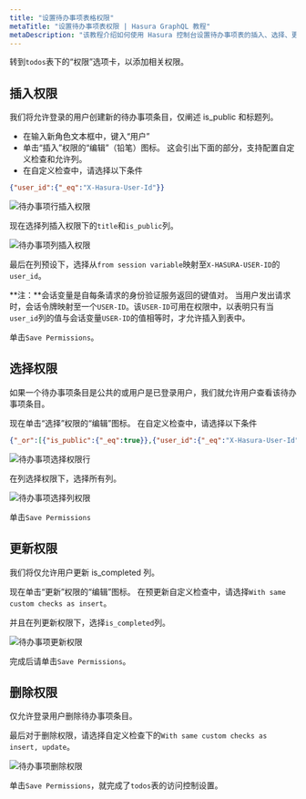 ```yaml
---
title: "设置待办事项表格权限"
metaTitle: "设置待办事项表权限 | Hasura GraphQL 教程"
metaDescription: "该教程介绍如何使用 Hasura 控制台设置待办事项表的插入、选择、更新和删除操作权限"
---
```


转到`todos`表下的“权限”选项卡，以添加相关权限。

## 插入权限

我们将允许登录的用户创建新的待办事项条目，仅阐述 is_public 和标题列。

- 在输入新角色文本框中，键入“用户”
- 单击“插入”权限的“编辑”（铅笔）图标。 这会引出下面的部分，支持配置自定义检查和允许列。
- 在自定义检查中，请选择以下条件

```json
{"user_id":{"_eq":"X-Hasura-User-Id"}}
```

![待办事项行插入权限](https://graphql-engine-cdn.hasura.io/learn-hasura/assets/graphql-hasura/todos-table-row-permission-insert.png)

现在选择列插入权限下的`title`和`is_public`列。

![待办事项列插入权限](https://graphql-engine-cdn.hasura.io/learn-hasura/assets/graphql-hasura/todos-insert-column-permission.png)

最后在列预设下，选择从`from session variable`映射至`X-HASURA-USER-ID`的`user_id`。

**注：**会话变量是自每条请求的身份验证服务返回的键值对。 当用户发出请求时，会话令牌映射至一个`USER-ID`。该`USER-ID`可用在权限中，以表明只有当`user_id`列的值与会话变量`USER-ID`的值相等时，才允许插入到表中。

单击`Save Permissions`。

## 选择权限

如果一个待办事项条目是公共的或用户是已登录用户，我们就允许用户查看该待办事项条目。

现在单击“选择”权限的“编辑”图标。 在自定义检查中，请选择以下条件

```json
{"_or":[{"is_public":{"_eq":true}},{"user_id":{"_eq":"X-Hasura-User-Id"}}]}
```

![待办事项选择权限行](https://graphql-engine-cdn.hasura.io/learn-hasura/assets/graphql-hasura/todos-select-permission-row.png)

在列选择权限下，选择所有列。

![待办事项选择列权限](https://graphql-engine-cdn.hasura.io/learn-hasura/assets/graphql-hasura/todos-select-permission-column.png)

单击`Save Permissions`

## 更新权限

我们将仅允许用户更新 is_completed 列。

现在单击“更新”权限的“编辑”图标。 在预更新自定义检查中，请选择`With same custom checks as insert`。

并且在列更新权限下，选择`is_completed`列。

![待办事项更新权限](https://graphql-engine-cdn.hasura.io/learn-hasura/assets/graphql-hasura/todos-update-permission-pre-update.png)

完成后请单击`Save Permissions`。

## 删除权限

仅允许登录用户删除待办事项条目。

最后对于删除权限，请选择自定义检查下的`With same custom checks as insert, update`。

![待办事项删除权限](https://graphql-engine-cdn.hasura.io/learn-hasura/assets/graphql-hasura/todos-delete-permission.png)

单击`Save Permissions`，就完成了`todos`表的访问控制设置。
